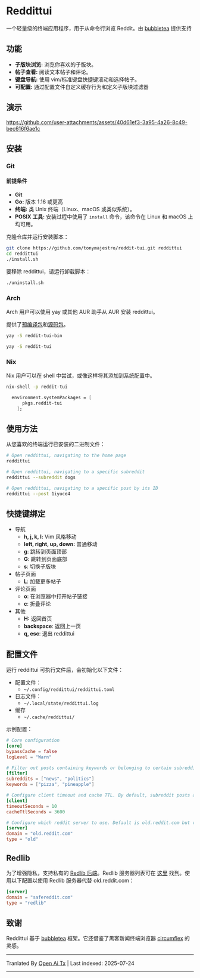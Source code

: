 # Reddittui
一个轻量级的终端应用程序，用于从命令行浏览 Reddit。由 [bubbletea](https://github.com/charmbracelet/bubbletea) 提供支持

## 功能
- **子版块浏览:** 浏览你喜欢的子版块。
- **帖子查看:** 阅读文本帖子和评论。
- **键盘导航:** 使用 vim/标准键盘快捷键滚动和选择帖子。
- **可配置:** 通过配置文件自定义缓存行为和定义子版块过滤器

## 演示
https://github.com/user-attachments/assets/40d61ef3-3a95-4a26-8c49-bec616f6ae1c

## 安装

### Git
#### 前提条件
- **Git**
- **Go:** 版本 1.16 或更高
- **终端:** 类 Unix 终端（Linux、macOS 或类似系统）。
- **POSIX 工具:** 安装过程中使用了 `install` 命令，该命令在 Linux 和 macOS 上均可用。

克隆仓库并运行安装脚本： 

```bash
git clone https://github.com/tonymajestro/reddit-tui.git reddittui
cd reddittui
./install.sh
```
要移除 reddittui，请运行卸载脚本：


```bash
./uninstall.sh
```

### Arch
Arch 用户可以使用 yay 或其他 AUR 助手从 AUR 安装 reddittui。

提供了[预编译包](https://aur.archlinux.org/packages/reddit-tui-bin)和[源码包](https://aur.archlinux.org/packages/reddit-tui)。

```bash
yay -S reddit-tui-bin
```

```bash
yay -S reddit-tui
```

### Nix
Nix 用户可以在 shell 中尝试，或像这样将其添加到系统配置中。
```bash
nix-shell -p reddit-tui
```
```nix
  environment.systemPackages = [
      pkgs.reddit-tui
    ];
```

## 使用方法
从您喜欢的终端运行已安装的二进制文件：

```bash
# Open reddittui, navigating to the home page
reddittui

# Open reddittui, navigating to a specific subreddit
reddittui --subreddit dogs

# Open reddittui, navigating to a specific post by its ID
reddittui --post 1iyuce4
```
## 快捷键绑定
- 导航
  - **h, j, k, l:** Vim 风格移动
  - **left, right, up, down:** 普通移动
  - **g**: 跳转到页面顶部
  - **G**: 跳转到页面底部
  - **s**: 切换子版块
- 帖子页面
  - **L**: 加载更多帖子
- 评论页面
  - **o**: 在浏览器中打开帖子链接
  - **c**: 折叠评论
- 其他
  - **H:** 返回首页
  - **backspace**: 返回上一页
  - **q, esc**: 退出 reddittui

## 配置文件
运行 reddittui 可执行文件后，会初始化以下文件：
- 配置文件：
  - `~/.config/reddittui/reddittui.toml`
- 日志文件：
  - `~/.local/state/reddittui.log`
- 缓存
  - `~/.cache/reddittui/`

示例配置：

```toml
# Core configuration
[core]
bypassCache = false
logLevel = "Warn"

# Filter out posts containing keywords or belonging to certain subreddits
[filter]
subreddits = ["news", "politics"]
keywords = ["pizza", "pineapple"]

# Configure client timeout and cache TTL. By default, subreddit posts and comments are cached for 1 hour.
[client]
timeoutSeconds = 10
cacheTtlSeconds = 3600

# Configure which reddit server to use. Default is old.reddit.com but redlib servers are also supported
[server]
domain = "old.reddit.com"
type = "old"
```

## Redlib
为了增强隐私，支持私有的 [Redlib 后端](https://github.com/redlib-org/redlib)。Redlib 服务器列表可在 [这里](https://github.com/redlib-org/redlib-instances/blob/main/instances.json) 找到。使用以下配置以使用 Redlib 服务器代替 old.reddit.com：

```toml
[server]
domain = "safereddit.com"
type = "redlib"
```

## 致谢
Reddittui 基于 [bubbletea](https://github.com/charmbracelet/bubbletea) 框架。它还借鉴了黑客新闻终端浏览器 [circumflex](https://github.com/bensadeh/circumflex) 的灵感。


---

Tranlated By [Open Ai Tx](https://github.com/OpenAiTx/OpenAiTx) | Last indexed: 2025-07-24

---